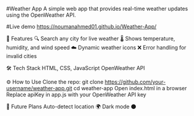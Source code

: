 #Weather App
A simple web app that provides real-time weather updates using the OpenWeather API.

#Live demo
https://noumanahmed01.github.io/Weather-App/

🚀 Features
🔍 Search any city for live weather
🌡 Shows temperature, humidity, and wind speed
☁ Dynamic weather icons
❌ Error handling for invalid cities

🛠 Tech Stack
HTML, CSS, JavaScript
OpenWeather API

⚙ How to Use
Clone the repo:
git clone https://github.com/your-username/weather-app.git
cd weather-app
Open index.html in a browser
Replace apiKey in app.js with your OpenWeather API key

📌 Future Plans
Auto-detect location 🌍
Dark mode 🌑
